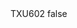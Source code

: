 <?xml version="1.0" encoding="UTF-8"?>
<CustomMetadata xmlns="http://soap.sforce.com/2006/04/metadata">
    <label>TXU602</label>
    <protected>false</protected>
</CustomMetadata>
